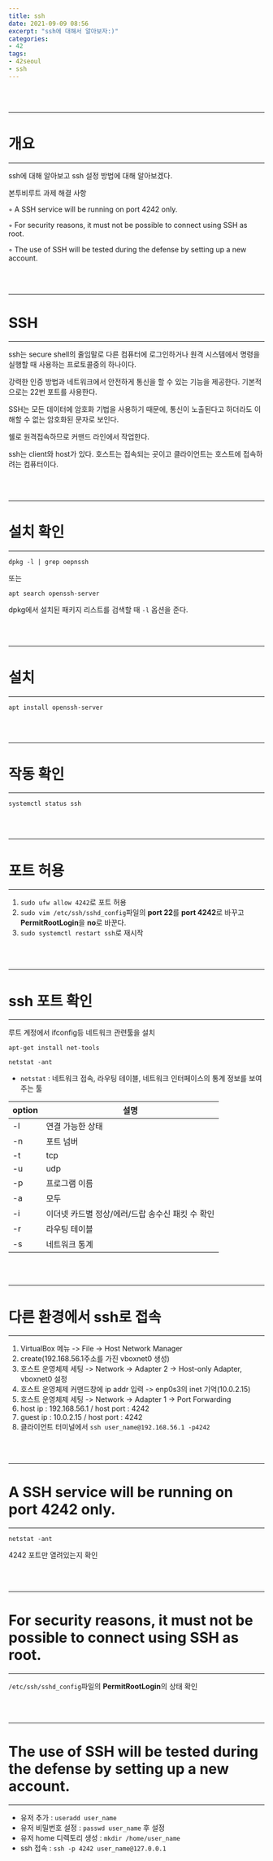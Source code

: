 ```yaml
---
title: ssh
date: 2021-09-09 08:56
excerpt: "ssh에 대해서 알아보자:)"
categories:
- 42
tags:
- 42seoul
- ssh
---
```



<br />
<br />

---

# 개요

---

ssh에 대해 알아보고 ssh 설정 방법에 대해 알아보겠다.

본투비루트 과제 해결 사항

◦ A SSH service will be running on port 4242 only. 

◦ For security reasons, it must not be possible to connect using SSH as root.

◦ The use of SSH will be tested during the defense by setting up a new account.

<br />
<br />

---

# SSH

---

ssh는 secure shell의 줄임말로 다른 컴퓨터에 로그인하거나 원격 시스템에서 명령을 실행할 때 사용하는 프로토콜중의 하나이다.

강력한 인증 방법과 네트워크에서 안전하게 통신을 할 수 있는 기능을 제공한다. 기본적으로는 22번 포트를 사용한다.

SSH는 모든 데이터에 암호화 기법을 사용하기 때문에, 통신이 노출된다고 하더라도 이해할 수 없는 암호화된 문자로 보인다.

쉘로 원격접속하므로 커맨드 라인에서 작업한다. 

ssh는 client와 host가 있다. 호스트는 접속되는 곳이고 클라이언트는 호스트에 접속하려는 컴퓨터이다.



<br />
<br />

---

# 설치 확인

---

`dpkg -l | grep oepnssh` 

또는

`apt search openssh-server`

dpkg에서 설치된 패키지 리스트를 검색할 때 `-l` 옵션을 준다.



<br />
<br />

---

# 설치

---

`apt install openssh-server`



<br />
<br />

---

# 작동 확인

---

`systemctl status ssh`



<br />
<br />

---

# 포트 허용

---

1. `sudo ufw allow 4242`로 포트 허용
2. `sudo vim /etc/ssh/sshd_config`파일의 **port 22**를 **port 4242**로 바꾸고 **PermitRootLogin**을 **no**로 바꾼다.
3. `sudo systemctl restart ssh`로 재시작



<br />
<br />

---

# ssh 포트 확인

---

루트 계정에서 ifconfig등 네트워크 관련툴을 설치

`apt-get install net-tools` 

`netstat -ant`

* `netstat` : 네트워크 접속, 라우팅 테이블, 네트워크 인터페이스의 통계 정보를 보여주는 툴

| option | 설명 | 
| --- | ---|
|-l  | 연결 가능한 상태 |
-n | 포트 넘버|
-t |tcp|
-u | udp|
-p | 프로그램 이름|
-a | 모두|
-i | 이더넷 카드별 정상/에러/드랍 송수신 패킷 수 확인|
-r | 라우팅 테이블|
-s | 네트워크 통계|


<br />
<br />

---

# 다른 환경에서 ssh로 접속

---


1. VirtualBox 메뉴 -> File -> Host Network Manager
2. create(192.168.56.1주소를 가진 vboxnet0 생성)
3. 호스트 운영체제 세팅 -> Network -> Adapter 2 -> Host-only Adapter, vboxnet0 설정
4. 호스트 운영체제 커맨드창에 ip addr 입력 -> enp0s3의 inet 기억(10.0.2.15)
5. 호스트 운영체제 세팅 -> Network -> Adapter 1 -> Port Forwarding
6. host ip : 192.168.56.1 / host port : 4242
7. guest ip : 10.0.2.15 / host port : 4242
8. 클라이언트 터미널에서 `ssh user_name@192.168.56.1 -p4242`


<br />
<br />

---

# A SSH service will be running on port 4242 only. 

---

`netstat -ant`

4242 포트만 열려있는지 확인



<br />
<br />

---

# For security reasons, it must not be possible to connect using SSH as root.

---

`/etc/ssh/sshd_config`파일의 **PermitRootLogin**의 상태 확인

<br />
<br />

---

# The use of SSH will be tested during the defense by setting up a new account.

---

* 유저 추가 : `useradd user_name` 
* 유저 비밀번호 설정 : `passwd user_name` 후 설정
* 유저 home 디렉토리 생성 : `mkdir /home/user_name`
* ssh 접속 : `ssh -p 4242 user_name@127.0.0.1`
